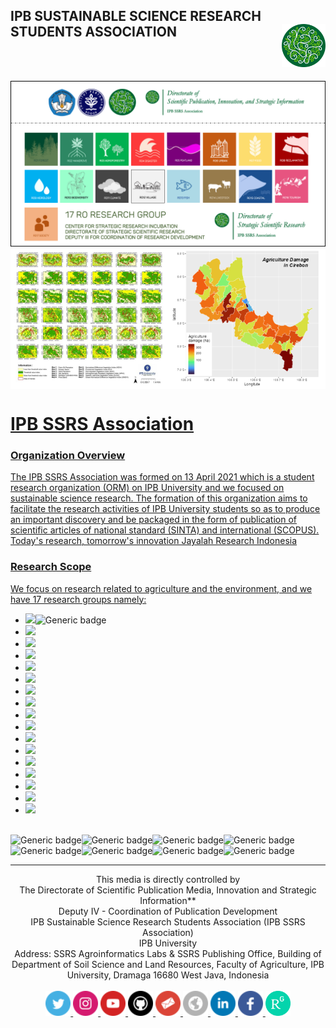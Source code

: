 ## IPB SUSTAINABLE SCIENCE RESEARCH STUDENTS ASSOCIATION <a href="https://ssrs.ipb.ac.id/"><img src="https://github.com/ipbssrs/ipbssrs/blob/693d507fb5bb54c072fa98cbe94a675ad8128b74/figure-depan/Logo2_kecil.png" align="right" width="70" />
<br />
<br />


![logo](https://github.com/ipbssrs/ipbssrs/blob/cdb6e10676bc227677b02ff79f45ec5500517bf3/17%20RO_b.png)
 <a href="https://iopscience.iop.org/article/10.1088/1755-1315/918/1/012011/meta">
  <img src="https://github.com/ipbssrs/ipbssrs/blob/eafa1f3e47d7f4bc30c6d239a0aef5d3762f2f89/figure-depan/Isatrop-peta.png" alt="Vegetation-Map" title="Vegetation Map" width="50%" align="center"/><a href="https://github.com/ipbssrs/RO7-Food"><img src="https://github.com/ipbssrs/ipbssrs/blob/eafa1f3e47d7f4bc30c6d239a0aef5d3762f2f89/figure-depan/agroloss-peta.png" alt="Agriculture-Loss" title="Agriculture Loss" width="50%" align="center"/>

# IPB SSRS Association
### Organization Overview
The IPB SSRS Association was formed on 13  April 2021 which is a student research organization (ORM) on IPB University and we focused on sustainable science research. The formation of this organization aims to facilitate the research activities of IPB University students so as to produce an important discovery and be packaged in the form of publication of scientific articles of national standard (SINTA) and international (SCOPUS). Today's research, tomorrow's innovation Jayalah Research Indonesia

### Research Scope
We focus on research related to agriculture and the environment, and we have 17 research groups namely:
* [![](https://img.shields.io/badge/RO1-Forest-darkgreen?style=for-the-badge)](https://github.com/ipbssrs/RO1-Forest)![Generic badge](http://img.shields.io/badge/hello-world-green?labelColor=pink)
* [![](https://img.shields.io/badge/RO2-Mangrove-seagreen?style=for-the-badge)](https://github.com/ipbssrs/RO2-Mangrove)
* [![](https://img.shields.io/badge/RO3-Agroforestry-green?style=for-the-badge)](https://github.com/ipbssrs/RO3-Agroforestry)
* [![](https://img.shields.io/badge/RO4-Disaster-red?style=for-the-badge)](https://github.com/ipbssrs/RO4-Disaster)
* [![](https://img.shields.io/badge/RO5-Peatland-purple?style=for-the-badge)](https://github.com/ipbssrs/RO5-Peatland)
* [![](https://img.shields.io/badge/RO6-Urban-darkgoldenrod?style=for-the-badge)](https://github.com/ipbssrs/RO6-Urban)
* [![](https://img.shields.io/badge/RO7-Food-gold?style=for-the-badge)](https://github.com/ipbssrs/RO7-Food)
* [![](https://img.shields.io/badge/RO8-Reclamation-darkred?style=for-the-badge)](https://github.com/ipbssrs/RO8-Reclamation)
* [![](https://img.shields.io/badge/RO9-Hydrology-blue?style=for-the-badge)](https://github.com/ipbssrs/RO9-Hydrology)
* [![](https://img.shields.io/badge/RO10-Biodiversity-aquamarine?style=for-the-badge)](https://github.com/ipbssrs/RO10-Biodiversity)
* [![](https://img.shields.io/badge/RO11-Climate-grey?style=for-the-badge)](https://github.com/ipbssrs/RO11-Climate)
* [![](https://img.shields.io/badge/RO12-Village-darkgrey?style=for-the-badge)](https://github.com/ipbssrs/RO12-Village)
* [![](https://img.shields.io/badge/RO13-Fish-darkturquoise?style=for-the-badge)](https://github.com/ipbssrs/RO13-Fish)
* [![](https://img.shields.io/badge/RO14-Livestock-darkkhaki?style=for-the-badge)](https://github.com/ipbssrs/RO14-Livestock)
* [![](https://img.shields.io/badge/RO15-Coastal-darkgrey?style=for-the-badge)](https://github.com/ipbssrs/RO15-Coastal)
* [![](https://img.shields.io/badge/RO16-Tourism-pink?style=for-the-badge)](https://github.com/ipbssrs/RO16-Tourism)
* [![](https://img.shields.io/badge/RO17-Society-orange?style=for-the-badge)](https://github.com/ipbssrs/RO17-Society)
  
 
<br /> ![Generic badge](https://img.shields.io/badge/RStudio-75AADB?style=for-the-badge&logo=RStudio&logoColor=white)![Generic badge](https://img.shields.io/badge/Colab-F9AB00?style=for-the-badge&logo=googlecolab&color=525252)![Generic badge](https://img.shields.io/badge/Visual_Studio-5C2D91?style=for-the-badge&logo=visual%20studio&logoColor=white)![Generic badge](https://img.shields.io/badge/Spyder%20Ide-FF0000?style=for-the-badge&logo=spyder%20ide&logoColor=white)
<br /> ![Generic badge](https://img.shields.io/badge/R-276DC3?style=for-the-badge&logo=r&logoColor=white)![Generic badge](https://img.shields.io/badge/JavaScript-F7DF1E?style=for-the-badge&logo=javascript&logoColor=black)![Generic badge](https://img.shields.io/badge/Python-14354C?style=for-the-badge&logo=python&logoColor=white)![Generic badge](https://img.shields.io/badge/Markdown-000000?style=for-the-badge&logo=markdown&logoColor=white)
 

________________________________________________________________________________________________________________________________________________________

<p align="center">
 This media is directly controlled by 
 <br /> The Directorate of Scientific Publication Media, Innovation and Strategic Information**
 <br /> Deputy IV - Coordination of Publication Development 
 <br /> IPB Sustainable Science Research Students Association (IPB SSRS Association)
 <br /> IPB University
 <br /> Address: SSRS Agroinformatics Labs & SSRS Publishing Office, Building of Department of Soil Science and Land Resources, Faculty of Agriculture, IPB University, Dramaga 16680 West Java, Indonesia
 <br /> 
 <br /> <a href="https://twitter.com/ipbssrs_assoc">
  <img src="https://github.com/ipbssrs/ipbssrs/blob/9d7075b4b916601af7be6b1a809b79ca3ae9e6c5/logo-media/twitter.png" alt="Twitter" title="Twitter" width="40" height="40" /><a href="https://www.instagram.com/ipbssrs.assoc/">
  <img src="https://github.com/ipbssrs/ipbssrs/blob/9d7075b4b916601af7be6b1a809b79ca3ae9e6c5/logo-media/instagram.png" alt="instagram" title="instagram" width="40" height="40" /><a href="https://www.youtube.com/@ipbssrsassociation254">
  <img src="https://github.com/ipbssrs/ipbssrs/blob/9d7075b4b916601af7be6b1a809b79ca3ae9e6c5/logo-media/youtube.png" alt="youtube" title="youtube" width="40" height="40" /><a href="https://github.com/ipbssrs">
  <img src="https://github.com/ipbssrs/ipbssrs/blob/9d7075b4b916601af7be6b1a809b79ca3ae9e6c5/logo-media/github.png" alt="github" title="github" width="40" height="40" /><a href="ssrs@apps.ipb.ac.id">
  <img src="https://github.com/ipbssrs/ipbssrs/blob/9d7075b4b916601af7be6b1a809b79ca3ae9e6c5/logo-media/mail.png" alt="mail" title="mail" width="40" height="40" /><a href="https://ssrs.ipb.ac.id/">
  <img src="https://github.com/ipbssrs/ipbssrs/blob/9d7075b4b916601af7be6b1a809b79ca3ae9e6c5/logo-media/www.png" alt="website" title="website" width="40" height="40" /><a href="https://www.linkedin.com/company/ipb-sustainable-science-research-students-association/">
  <img src="https://github.com/ipbssrs/ipbssrs/blob/9d7075b4b916601af7be6b1a809b79ca3ae9e6c5/logo-media/linkedin.png" alt="Linkedin" title="Linkedin" width="40" height="40" /><a href="https://www.facebook.com/people/IPB-SSRS-Association/100082564195815/">
  <img src="https://github.com/ipbssrs/ipbssrs/blob/9d7075b4b916601af7be6b1a809b79ca3ae9e6c5/logo-media/facebook.png" alt="facebook" title="facebook" width="40" height="40" /><a href="https://www.researchgate.net/lab/IPB-SSRS-Association-Ipb-Ssrs-Association-2">
  <img src="https://github.com/ipbssrs/ipbssrs/blob/72c1d782bba8589d5429e8cb2426dccf50f11b6e/logo-media/1200px-ResearchGate_icon_SVG.svg.png" alt="ResearchGate" title="ResearchGate" width="40" height="40" />
</p>
